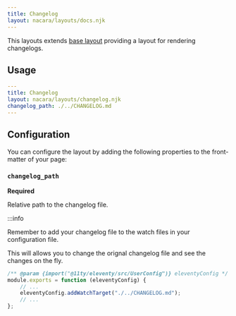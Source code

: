 ```yaml
---
title: Changelog
layout: nacara/layouts/docs.njk
---
```


This layouts extends [base layout](docs/layouts/base/) providing a layout for rendering changelogs.

## Usage

```yaml
---
title: Changelog
layout: nacara/layouts/changelog.njk
changelog_path: ./../CHANGELOG.md
---
```

## Configuration

You can configure the layout by adding the following properties to the front-matter of your page:

### `changelog_path`

**Required**

Relative path to the changelog file.

:::info

Remember to add your changelog file to the watch files in your configuration file.

This will allows you to change the orignal changelog file and see the changes on the fly.

```js
/** @param {import("@11ty/eleventy/src/UserConfig")} eleventyConfig */
module.exports = function (eleventyConfig) {
    // ...
    eleventyConfig.addWatchTarget("./../CHANGELOG.md");
    // ...
};
```
